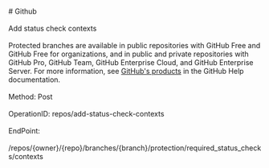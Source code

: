 <br>#     Github</br>
<br>Add status check contexts</br>
<br>Protected branches are available in public repositories with GitHub Free and GitHub Free for organizations, and in public and private repositories with GitHub Pro, GitHub Team, GitHub Enterprise Cloud, and GitHub Enterprise Server. For more information, see [GitHub's products](https://help.github.com/github/getting-started-with-github/githubs-products) in the GitHub Help documentation.</br>
<br>Method: Post</br>
<br>OperationID: repos/add-status-check-contexts</br>
<br>EndPoint:</br>
<br>/repos/{owner}/{repo}/branches/{branch}/protection/required_status_checks/contexts</br>
